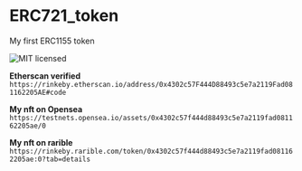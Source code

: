 # ERC721_token
My first ERC1155 token


![MIT licensed](https://img.shields.io/badge/license-MIT-blue.svg)


**Etherscan verified**
`https://rinkeby.etherscan.io/address/0x4302c57F444D88493c5e7a2119Fad081162205AE#code`

**My nft on Opensea**
`https://testnets.opensea.io/assets/0x4302c57f444d88493c5e7a2119fad081162205ae/0`

**My nft on rarible**
`https://rinkeby.rarible.com/token/0x4302c57f444d88493c5e7a2119fad081162205ae:0?tab=details`
